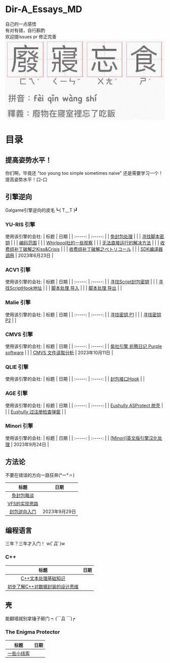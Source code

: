 # Dir-A_Essays_MD
自己的一点感悟  
有对有错，自行斟酌  
欢迎提issues pr 修正完善  
![](.img/title.jpeg)

# 目录

## 提高姿势水平！
你们啊，毕竟还 "too young too simple sometimes naive" 还是需要学习一个！提高姿势水平！口-口


## 引擎逆向
Galgame引擎逆向的皮毛┗( T﹏T )┛

### YU-RIS 引擎
使用该引擎的会社:
| 标题 | 日期 |
| :-----: | :-----: |
| [免封包处理](https://github.com/Dir-A/Dir-A_Essays_MD/blob/main/%E5%BC%95%E6%93%8E%E9%80%86%E5%90%91/YU-RIS/%5BYU-RIS%5D%20%E5%85%8D%E5%B0%81%E5%8C%85%E5%A4%84%E7%90%86.md) | |
| [寻找脚本密钥](https://github.com/Dir-A/Dir-A_Essays_MD/blob/main/%E5%BC%95%E6%93%8E%E9%80%86%E5%90%91/YU-RIS/%5BYU-RIS%5D%20%E5%AF%BB%E6%89%BE%E8%84%9A%E6%9C%AC%E5%AF%86%E9%92%A5.md) | |
| [编码范围](https://github.com/Dir-A/Dir-A_Essays_MD/blob/main/%E5%BC%95%E6%93%8E%E9%80%86%E5%90%91/YU-RIS/%5BYU-RIS%5D%20%E7%BC%96%E7%A0%81%E8%8C%83%E5%9B%B4.md) | |
| [Whirlpool社的一些观察](https://github.com/Dir-A/Dir-A_Essays_MD/blob/main/%E5%BC%95%E6%93%8E%E9%80%86%E5%90%91/YU-RIS/%5BYU-RIS%5D%20Whirlpool%E7%A4%BE%E7%9A%84%E4%B8%80%E4%BA%9B%E8%A7%82%E5%AF%9F.md) | |
| [无法直接运行的解决方法](https://github.com/Dir-A/Dir-A_Essays_MD/blob/main/%E5%BC%95%E6%93%8E%E9%80%86%E5%90%91/YU-RIS/%5BYU-RIS%5D%20%E6%97%A0%E6%B3%95%E7%9B%B4%E6%8E%A5%E8%BF%90%E8%A1%8C%E7%9A%84%E8%A7%A3%E5%86%B3%E6%96%B9%E6%B3%95.md) | |
| [收费组补丁破解之Kiss&Crisis](https://github.com/Dir-A/Dir-A_Essays_MD/blob/main/%E5%BC%95%E6%93%8E%E9%80%86%E5%90%91/YU-RIS/%5BYU-RIS%5D%20%E6%94%B6%E8%B4%B9%E7%BB%84%E8%A1%A5%E4%B8%81%E7%A0%B4%E8%A7%A3%E4%B9%8BKiss%26Crisis.md) | |
| [收费组补丁破解之ペトリコール](https://github.com/Dir-A/Dir-A_Essays_MD/blob/main/%E5%BC%95%E6%93%8E%E9%80%86%E5%90%91/YU-RIS/%5BYU-RIS%5D%20%E6%94%B6%E8%B4%B9%E7%BB%84%E8%A1%A5%E4%B8%81%E7%A0%B4%E8%A7%A3%E4%B9%8B%E3%83%9A%E3%83%88%E3%83%AA%E3%82%B3%E3%83%BC%E3%83%AB.md) | |
| [SDK编译器调用](https://github.com/Dir-A/Dir-A_Essays_MD/blob/main/%E5%BC%95%E6%93%8E%E9%80%86%E5%90%91/YU-RIS/%5BYU-RIS%5D%20SDK%E7%BC%96%E8%AF%91%E5%99%A8%E8%B0%83%E7%94%A8.md) | 2023年6月23日 |

### ACV1 引擎
使用该引擎的会社:
| 标题 | 日期 |
| :-----: | :-----: |
| [寻找Script封包密钥](https://github.com/Dir-A/Dir-A_Essays_MD/blob/main/%E5%BC%95%E6%93%8E%E9%80%86%E5%90%91/ACV1/%5BACV1%5D%20%E5%AF%BB%E6%89%BEScript%E5%B0%81%E5%8C%85%E5%AF%86%E9%92%A5.md) | |
| [寻找ScriptHook地址](https://github.com/Dir-A/Dir-A_Essays_MD/blob/main/%E5%BC%95%E6%93%8E%E9%80%86%E5%90%91/ACV1/%5BACV1%5D%20%E5%AF%BB%E6%89%BEScriptHook%E5%9C%B0%E5%9D%80.md) | |
| [脚本处理 导入](https://github.com/Dir-A/Dir-A_Essays_MD/blob/main/%E5%BC%95%E6%93%8E%E9%80%86%E5%90%91/ACV1/%5BACV1%5D%20%E8%84%9A%E6%9C%AC%E5%A4%84%E7%90%86%20%E5%AF%BC%E5%85%A5.md) | |
| [脚本处理 导出](https://github.com/Dir-A/Dir-A_Essays_MD/blob/main/%E5%BC%95%E6%93%8E%E9%80%86%E5%90%91/ACV1/%5BACV1%5D%20%E8%84%9A%E6%9C%AC%E5%A4%84%E7%90%86%20%E5%AF%BC%E5%87%BA.md) | |

### Malie 引擎
使用该引擎的会社:
| 标题 | 日期 |
| :-----: | :-----: |
| [寻找密钥 P1](https://github.com/Dir-A/Dir-A_Essays_MD/blob/main/%E5%BC%95%E6%93%8E%E9%80%86%E5%90%91/Malie/%5BMalie%5D%20%E5%AF%BB%E6%89%BE%E5%AF%86%E9%92%A5%20P1.md) | |
| [寻找密钥 P2](https://github.com/Dir-A/Dir-A_Essays_MD/blob/main/%E5%BC%95%E6%93%8E%E9%80%86%E5%90%91/Malie/%5BMalie%5D%20%E5%AF%BB%E6%89%BE%E5%AF%86%E9%92%A5%20P2.md) | |

### CMVS 引擎
使用该引擎的会社:
| 标题 | 日期 |
| :-----: | :-----: |
| [紫社引擎 折腾日记 Purple software](https://github.com/Dir-A/Dir-A_Essays_MD/blob/main/%E5%BC%95%E6%93%8E%E9%80%86%E5%90%91/CMVS/%5BCMVS%5D%20%E7%B4%AB%E7%A4%BE%E5%BC%95%E6%93%8E%20%E6%8A%98%E8%85%BE%E6%97%A5%E8%AE%B0%20Purple%20software.md) | |
| [CMVS 文件读取分析](https://github.com/Dir-A/Dir-A_Essays_MD/blob/main/%E5%BC%95%E6%93%8E%E9%80%86%E5%90%91/CMVS/CMVS%20%E6%96%87%E4%BB%B6%E8%AF%BB%E5%8F%96%E5%88%86%E6%9E%90/CMVS%20%E6%96%87%E4%BB%B6%E8%AF%BB%E5%8F%96%E5%88%86%E6%9E%90.md) | 2023年10月11日 |

### QLIE 引擎
使用该引擎的会社:
| 标题 | 日期 |
| :-----: | :-----: |
| [封包接口Hook](https://github.com/Dir-A/Dir-A_Essays_MD/blob/main/%E5%BC%95%E6%93%8E%E9%80%86%E5%90%91/QLIE/%5BQLIE%5D%20%E5%B0%81%E5%8C%85%E6%8E%A5%E5%8F%A3Hook.md) | |

### AGE 引擎
使用该引擎的会社:
| 标题 | 日期 |
| :-----: | :-----: |
| [Eushully ASProtect 脱壳](https://github.com/Dir-A/Dir-A_Essays_MD/blob/main/%E5%BC%95%E6%93%8E%E9%80%86%E5%90%91/AGE/%5BAGE%5D%20Eushully%20ASProtect%20%E8%84%B1%E5%A3%B3.md) | |
| [Eushully 过注册检查弹窗](https://github.com/Dir-A/Dir-A_Essays_MD/blob/main/%E5%BC%95%E6%93%8E%E9%80%86%E5%90%91/AGE/%5BAGE%5D%20Eushully%20%E8%BF%87%E6%B3%A8%E5%86%8C%E6%A3%80%E6%9F%A5%E5%BC%B9%E7%AA%97.md) | |

### Minori 引擎
使用该引擎的会社:
| 标题 | 日期 |
| :-----: | :-----: |
| [[Minori]英文版引擎汉化处理](https://github.com/Dir-A/Dir-A_Essays_MD/blob/main/%E5%BC%95%E6%93%8E%E9%80%86%E5%90%91/Minori/%5BMinori%5D%E8%8B%B1%E6%96%87%E7%89%88%E5%BC%95%E6%93%8E%E6%B1%89%E5%8C%96%E5%A4%84%E7%90%86/%5BMinori%5D%E8%8B%B1%E6%96%87%E7%89%88%E5%BC%95%E6%93%8E%E6%B1%89%E5%8C%96%E5%A4%84%E7%90%86.md) | 2023年9月24日 |

## 方法论
不要在错误的方向一路狂奔(°ー°〃)

| 标题 | 日期 |
| :-----: | :-----: |
| [免封包略谈](https://github.com/Dir-A/Dir-A_Essays_MD/blob/main/%E6%96%B9%E6%B3%95%E8%AE%BA/%5B%E5%B0%81%E5%8C%85%5D%20%E5%85%8D%E5%B0%81%E5%8C%85%E7%95%A5%E8%B0%88.md) | |
| [VFS的实现思路](https://github.com/Dir-A/Dir-A_Essays_MD/blob/main/%E6%96%B9%E6%B3%95%E8%AE%BA/%5B%E6%96%B9%E6%B3%95%E8%AE%BA%5D%20VFS%E7%9A%84%E5%AE%9E%E7%8E%B0%E6%80%9D%E8%B7%AF.md) | |
| [封包逆向入门](https://github.com/Dir-A/Dir-A_Essays_MD/blob/main/%E6%96%B9%E6%B3%95%E8%AE%BA/%5B%E6%96%B9%E6%B3%95%E8%AE%BA%5D%20%E5%B0%81%E5%8C%85%E9%80%86%E5%90%91%E5%85%A5%E9%97%A8.md) | 2023年9月29日 |


## 编程语言
三年？三年才入门！ w(ﾟДﾟ)w

### C++
| 标题 | 日期 |
| :-----: | :-----: |
| [C++文本处理基础知识](https://github.com/Dir-A/Dir-A_Essays_MD/blob/main/%E7%BC%96%E7%A8%8B%E8%AF%AD%E8%A8%80/C%2B%2B/%5BC%2B%2B%5D%20C%2B%2B%E6%96%87%E6%9C%AC%E5%A4%84%E7%90%86%E5%9F%BA%E7%A1%80%E7%9F%A5%E8%AF%86.md) | |
| [初步了解C++对数据封装的设计思维](https://github.com/Dir-A/Dir-A_Essays_MD/blob/main/%E7%BC%96%E7%A8%8B%E8%AF%AD%E8%A8%80/C%2B%2B/%5BC%2B%2B%5D%20%E5%88%9D%E6%AD%A5%E4%BA%86%E8%A7%A3C%2B%2B%E5%AF%B9%E6%95%B0%E6%8D%AE%E5%B0%81%E8%A3%85%E7%9A%84%E8%AE%BE%E8%AE%A1%E6%80%9D%E7%BB%B4.md) | |

## 壳
能翻墙就别拿锤子砸门 ┑(￣Д ￣)┍

### The Enigma Protector
| 标题 | 日期 |
| :-----: | :-----: |
| [一些小线索](https://github.com/Dir-A/Dir-A_Essays_MD/blob/main/%E5%8A%A0%E5%A3%B3/The%20Enigma%20Protector/%5BTEP%5D%20%E4%B8%80%E4%BA%9B%E5%B0%8F%E7%BA%BF%E7%B4%A2.md) | |
